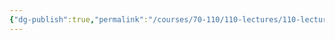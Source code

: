 ```yaml
---
{"dg-publish":true,"permalink":"/courses/70-110/110-lectures/110-lecture-7/","dgHomeLink":true,"dgPassFrontmatter":false,"dgShowBacklinks":true,"dgShowLocalGraph":true,"dgShowInlineTitle":false}
---
```

